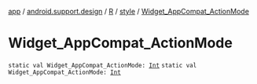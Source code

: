 [app](../../../index.md) / [android.support.design](../../index.md) / [R](../index.md) / [style](index.md) / [Widget_AppCompat_ActionMode](.)

# Widget_AppCompat_ActionMode

`static val Widget_AppCompat_ActionMode: `[`Int`](https://kotlinlang.org/api/latest/jvm/stdlib/kotlin/-int/index.html)
`static val Widget_AppCompat_ActionMode: `[`Int`](https://kotlinlang.org/api/latest/jvm/stdlib/kotlin/-int/index.html)